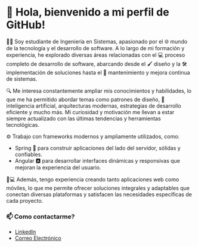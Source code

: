 # 👋 Hola, bienvenido a mi perfil de GitHub!

👨‍🎓 Soy estudiante de Ingeniería en Sistemas, apasionado por el 🌐 mundo de la tecnología y el desarrollo de software. A lo largo de mi formación y experiencia, he explorado diversas áreas relacionadas con el 💻 proceso completo de desarrollo de software, abarcando desde el 🖌️ diseño y la 🛠️ implementación de soluciones hasta el 🔄 mantenimiento y mejora continua de sistemas.

🔍 Me interesa constantemente ampliar mis conocimientos y habilidades, lo que me ha permitido abordar temas como patrones de diseño, 🤖 inteligencia artificial, arquitecturas modernas, estrategias de desarrollo eficiente y mucho más. Mi curiosidad y motivación me llevan a estar siempre actualizado con las últimas tendencias y herramientas tecnológicas.

⚙️ Trabajo con frameworks modernos y ampliamente utilizados, como:

 - Spring 🌱 para construir aplicaciones del lado del servidor, sólidas y confiables.
 - Angular 🅰️ para desarrollar interfaces dinámicas y responsivas que mejoran la experiencia del usuario.

📱💻 Además, tengo experiencia creando tanto aplicaciones web como móviles, lo que me permite ofrecer soluciones integrales y adaptables que conectan diversas plataformas y satisfacen las necesidades específicas de cada proyecto.

### 📫 Como contactarme?
- [LinkedIn](https://www.linkedin.com/in/matias-oggero/) 
- [Correo Electrónico](mailto:matias-oggero@hotmail.com) 

